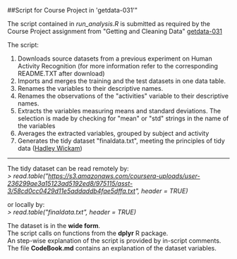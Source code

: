 
##Script for Course Project in 'getdata-031'"

The script contained in *run_analysis.R* is submitted as required by the Course Project assignment from "Getting and Cleaning Data" [getdata-031](https://class.coursera.org/getdata-031/human_grading)

The script:

1. Downloads source datasets from a previous experiment on Human Activity Recognition (for more information refer to the corresponding README.TXT after download)      
2. Imports and merges the training and the test datasets in one data table.   
3. Renames the variables to their descriptive names.
4. Renames the observations of the "activities" variable to their descriptive names.
5. Extracts the variables measuring means and standard deviations. The selection is made by checking for "mean" or "std" strings in the name of the variables   
6. Averages the extracted variables, grouped by subject and activity
7. Generates the tidy dataset "finaldata.txt", meeting the principles of tidy data ([Hadley Wickam](http://www.jstatsoft.org/v59/i10/paper))

***
The tidy dataset can be read remotely by:       
*> read.table("https://s3.amazonaws.com/coursera-uploads/user-236299ae3a15123ad5192ed8/975115/asst-3/58cd0cc0429d11e5addaddb4fae5dffa.txt", header = TRUE)*

or locally by:     
*> read.table("finaldata.txt", header = TRUE)*

The dataset is in the **wide form**.       
The script calls on functions from the **dplyr** R package.      
An step-wise explanation of the script is provided by in-script comments.    
The file **CodeBook.md** contains an explanation of the dataset variables.    

